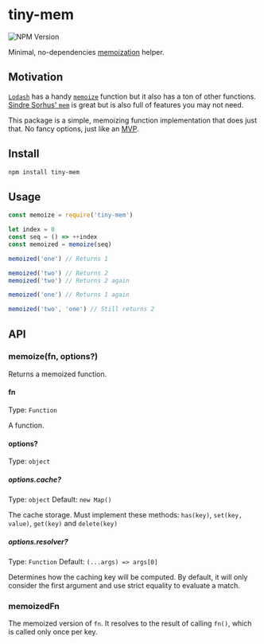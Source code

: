 # tiny-mem

![NPM Version](https://img.shields.io/npm/v/tiny-mem)

Minimal, no-dependencies [memoization](https://en.wikipedia.org/wiki/Memoization) helper.

## Motivation

[`Lodash`](https://lodash.com/) has a handy [`memoize`](https://lodash.com/docs/4.17.15#memoize) function but it also has a ton of other functions.
[Sindre Sorhus' `mem`](https://github.com/sindresorhus/mem) is great but is also full of features you may not need.

This package is a simple, memoizing function implementation that does just that.
No fancy options, just like an [MVP](https://en.wikipedia.org/wiki/Minimum_viable_product).

## Install

```sh
npm install tiny-mem
```

## Usage

```js
const memoize = require('tiny-mem')

let index = 0
const seq = () => ++index
const memoized = memoize(seq)

memoized('one') // Returns 1

memoized('two') // Returns 2
memoized('two') // Returns 2 again

memoized('one') // Returns 1 again

memoized('two', 'one') // Still returns 2
```

## API

### memoize(fn, options?)

Returns a memoized function.

#### fn

Type: `Function`

A function.

#### options?

Type: `object`

##### options.cache?

Type: `object`
Default: `new Map()`

The cache storage.
Must implement these methods: `has(key)`, `set(key, value)`, `get(key)` and `delete(key)`

##### options.resolver?

Type: `Function`
Default: `(...args) => args[0]`

Determines how the caching key will be computed.
By default, it will only consider the first argument and use strict equality to evaluate a match.

### memoizedFn

The memoized version of `fn`.
It resolves to the result of calling `fn()`, which is called only once per key.
